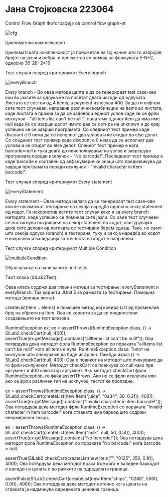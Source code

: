 # Јана Стојковска 223064


Control Flow Graph
Фотографија од control flow graph-ot


![cfg](https://github.com/jstojkovska/SI_2024_lab2_223064/assets/164164664/62980e82-ea85-4ef5-9cee-0370c61d252c)


Цикломатска комплексност

Цикломатската комплексност ја пресметав на тој начин што го избројав бројот на јазли и ребра, и пресметав со помош на формулата E-N+2, 
односно 36-28+2=10

Тест случаи според критериумот Every branch

![everyBranch](https://github.com/jstojkovska/SI_2024_lab2_223064/assets/164164664/8286195e-92fd-4e1d-a296-d7134a761e49)


Every branch - Во оваа метода целта е да се генерираат test case-ови кои во јазлите за одлука ќе ги посетат двата исходи од одлуката. Листата се состои од 4 items,
а payment изнесува 400. За да ги опфтам сите тест случаеви, направив различни комбинации на items во листата, каде листата е 
празна за да се задоволи едниот услов каде ќе се фрли исклучок - "allItems list can't be null!", понатаму едниот item да има име null каде
ќе се изврши делот името даа се сетира на unknown и до крај успешно ќе се заврши програмата. Со следниот тест пример каде discount e 0 нема 
да се исполнат два услова и ќе отидат во else делот. Со следниот тест пример каде discount e 0 нема да се исполнат два услова и ќе отидат во 
else делот. Слениот тест пример е кога barcode=null и тука доаѓа до неисполнување на услов и заврсшува програмата поради исклучок - "No barcode!".
Последниот тест пример е каде barcode е составен од алфанумерички знаци што предизвикува да заврши програмата поради исклучок - 
"Invalid character in item barcode!".

Тест случаи според критериумот Every statement


![everyStatement](https://github.com/jstojkovska/SI_2024_lab2_223064/assets/164164664/c237dc64-4579-482e-88b1-3b77cd16b3a5)


Every statement - Оваа метода налага да се генерираат test case-ови кои ќе овозможат тестирање на секоја наредба односно секој statement од
кодот. Ги искористив истите тест случаи како и за еvery branch методата, каде успешно се поминаа сите јазли.
Со овие тест случаеви се постигнува покривање на секој statement во кодот, осигурувајќи дека сите делови од
логиката се тестирани барем еднаш. Така, не само што секоја одлука (branch) е тестирана, туку и секоја наредба во кодот е извршена и валидација за точноста на 
кодот е направена.

Тест случаи според критериумот Multiple Condition


![multipleCondition](https://github.com/jstojkovska/SI_2024_lab2_223064/assets/164164664/d4199091-a76d-452c-9932-e9a0d8ff013c)


Објаснување на напишаните unit tests

Tест класа (SILab2Test):

Оваа класа содржи два главни методи за тестирање: everyStatement и everyBranch. Таа користи JUnit 5 за рамката за тестирање. Помошна метода (креира листа):

createList(Item... elems) е помошен метод кој креира List од променлив број на објекти на Item. Ова се користи за да се поедностави создавањето на тест влезови.

RuntimeException ex; ex = assertThrows(RuntimeException.class, () -> SILab2.checkCart(null, 400)); assertTrue(ex.getMessage().contains("allItems list can't be null!")); 
Ова потврдува дека методот фрла RuntimeException со пораката "allItems list can't be null!" кога allItems е нула. RuntimeException.class: Типот на исклучок што очекуваме да биде исфрлен. 
Ламбда израз () -> SILab2.checkCart(null, 400): Ова е повикот на методот што очекуваме да го фрли исклучокот. Методот checkCart се повикува со null како прв аргумент и 400 како втор аргумент. 
Ако методот checkCart фрли RuntimeException, го фаќа assertThrows. Ако не се фрли исклучок или ако се фрли различен тип на исклучок, тестот ќе пропадне.

ex = assertThrows(RuntimeException.class, () -> SILab2.checkCart(createList(new Item("juice", "0a34", 30, 0.2f)), 400)); assertTrue(ex.getMessage().contains("Invalid character in item barcode!")); 
Ова потврдува дека методот фрла RuntimeException со пораката "Invalid character in item barcode!" кога ставката има баркод што содржи ненумерички знаци.

ex = assertThrows(RuntimeException.class, () -> SILab2.checkCart(createList(new Item("milk", null, 50, 0.5f)), 400)); assertTrue(ex.getMessage().contains("No barcode!")); 
Ова потврдува дека методот фрла RuntimeException со пораката "No barcode!" кога barcode = null.

assertTrue(SILab2.checkCart(createList(new Item("", "0125", 350, 0.1f)), 400)); 
Ова потврдува дека методот враќа true кога е валиден баркодот e валиден и цената е во рамките на одредената граница.

assertFalse(SILab2.checkCart(createList(new Item("chips", "0268", 5000, 0.0f)), 400));
Ова потврдува дека методот неточно кога цената на ставката ја надминува одредената ценовна граница.



